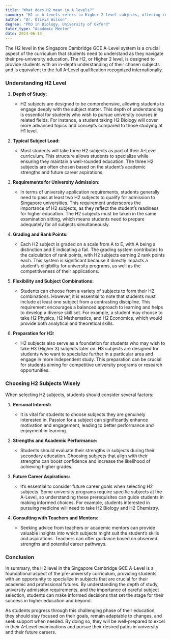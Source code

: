 ```yaml
---
title: "What does H2 mean in A levels?"
summary: "H2 in A levels refers to Higher 2 level subjects, offering in-depth study and equivalent to full A-Level qualifications for pre-university education."
author: "Dr. Olivia Wilson"
degree: "PhD in Biology, University of Oxford"
tutor_type: "Academic Mentor"
date: 2024-06-13
---
```


The H2 level in the Singapore Cambridge GCE A-Level system is a crucial aspect of the curriculum that students need to understand as they navigate their pre-university education. The H2, or Higher 2 level, is designed to provide students with an in-depth understanding of their chosen subjects and is equivalent to the full A-Level qualification recognized internationally. 

### Understanding H2 Level

1. **Depth of Study:**
   - H2 subjects are designed to be comprehensive, allowing students to engage deeply with the subject matter. This depth of understanding is essential for students who wish to pursue university courses in related fields. For instance, a student taking H2 Biology will cover more advanced topics and concepts compared to those studying at H1 level.

2. **Typical Subject Load:**
   - Most students will take three H2 subjects as part of their A-Level curriculum. This structure allows students to specialize while ensuring they maintain a well-rounded education. The three H2 subjects are often chosen based on the student’s academic strengths and future career aspirations. 

3. **Requirements for University Admission:**
   - In terms of university application requirements, students generally need to pass at least two H2 subjects to qualify for admission to Singapore universities. This requirement underscores the importance of H2 subjects, as they reflect the student’s readiness for higher education. The H2 subjects must be taken in the same examination sitting, which means students need to prepare adequately for all subjects simultaneously.

4. **Grading and Rank Points:**
   - Each H2 subject is graded on a scale from A to E, with A being a distinction and E indicating a fail. The grading system contributes to the calculation of rank points, with H2 subjects earning 2 rank points each. This system is significant because it directly impacts a student’s eligibility for university programs, as well as the competitiveness of their applications.

5. **Flexibility and Subject Combinations:**
   - Students can choose from a variety of subjects to form their H2 combinations. However, it is essential to note that students must include at least one subject from a contrasting discipline. This requirement encourages a balanced approach to learning and helps to develop a diverse skill set. For example, a student may choose to take H2 Physics, H2 Mathematics, and H2 Economics, which would provide both analytical and theoretical skills.

6. **Preparation for H3:**
   - H2 subjects also serve as a foundation for students who may wish to take H3 (Higher 3) subjects later on. H3 subjects are designed for students who want to specialize further in a particular area and engage in more independent study. This preparation can be crucial for students aiming for competitive university programs or research opportunities.

### Choosing H2 Subjects Wisely

When selecting H2 subjects, students should consider several factors:

1. **Personal Interest:**
   - It is vital for students to choose subjects they are genuinely interested in. Passion for a subject can significantly enhance motivation and engagement, leading to better performance and enjoyment in learning.

2. **Strengths and Academic Performance:**
   - Students should evaluate their strengths in subjects during their secondary education. Choosing subjects that align with their strengths can boost confidence and increase the likelihood of achieving higher grades.

3. **Future Career Aspirations:**
   - It’s essential to consider future career goals when selecting H2 subjects. Some university programs require specific subjects at the A-Level, so understanding these prerequisites can guide students in making informed choices. For example, students interested in pursuing medicine will need to take H2 Biology and H2 Chemistry.

4. **Consulting with Teachers and Mentors:**
   - Seeking advice from teachers or academic mentors can provide valuable insights into which subjects might suit the student’s skills and aspirations. Teachers can offer guidance based on observed strengths and potential career pathways.

### Conclusion

In summary, the H2 level in the Singapore Cambridge GCE A-Level is a foundational aspect of the pre-university curriculum, providing students with an opportunity to specialize in subjects that are crucial for their academic and professional futures. By understanding the depth of study, university admission requirements, and the importance of careful subject selection, students can make informed decisions that set the stage for their success in higher education and beyond. 

As students progress through this challenging phase of their education, they should stay focused on their goals, remain adaptable to changes, and seek support when needed. By doing so, they will be well-prepared to excel in their A-Level examinations and pursue their desired paths in university and their future careers.
    